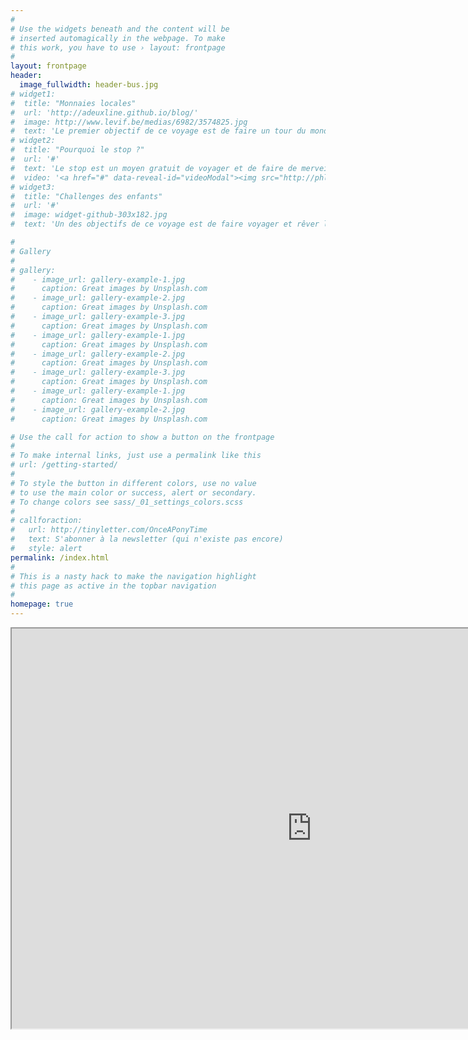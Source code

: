 ```yaml
---
#
# Use the widgets beneath and the content will be
# inserted automagically in the webpage. To make
# this work, you have to use › layout: frontpage
#
layout: frontpage
header:
  image_fullwidth: header-bus.jpg
# widget1:
#  title: "Monnaies locales"
#  url: 'http://adeuxline.github.io/blog/'
#  image: http://www.levif.be/medias/6982/3574825.jpg
#  text: 'Le premier objectif de ce voyage est de faire un tour du monde des monnaies alternatives.'
# widget2:
#  title: "Pourquoi le stop ?"
#  url: '#'
#  text: 'Le stop est un moyen gratuit de voyager et de faire de merveilleuses rencontres.'
#  video: '<a href="#" data-reveal-id="videoModal"><img src="http://phlow.github.io/feeling-responsive/images/start-video-feeling-responsive-302x182.jpg" width="302" height="182" alt=""/></a>'
# widget3:
#  title: "Challenges des enfants"
#  url: '#'
#  image: widget-github-303x182.jpg
#  text: 'Un des objectifs de ce voyage est de faire voyager et rêver les enfants hospitalisés.'

#
# Gallery
#
# gallery:
#    - image_url: gallery-example-1.jpg
#      caption: Great images by Unsplash.com
#    - image_url: gallery-example-2.jpg
#      caption: Great images by Unsplash.com
#    - image_url: gallery-example-3.jpg
#      caption: Great images by Unsplash.com
#    - image_url: gallery-example-1.jpg
#      caption: Great images by Unsplash.com
#    - image_url: gallery-example-2.jpg
#      caption: Great images by Unsplash.com
#    - image_url: gallery-example-3.jpg
#      caption: Great images by Unsplash.com
#    - image_url: gallery-example-1.jpg
#      caption: Great images by Unsplash.com
#    - image_url: gallery-example-2.jpg
#      caption: Great images by Unsplash.com

# Use the call for action to show a button on the frontpage
#
# To make internal links, just use a permalink like this
# url: /getting-started/
#
# To style the button in different colors, use no value
# to use the main color or success, alert or secondary.
# To change colors see sass/_01_settings_colors.scss
#
# callforaction:
#   url: http://tinyletter.com/OnceAPonyTime
#   text: S'abonner à la newsletter (qui n'existe pas encore)
#   style: alert
permalink: /index.html
#
# This is a nasty hack to make the navigation highlight
# this page as active in the topbar navigation
#
homepage: true
---
```


<iframe src="https://www.google.com/maps/d/embed?mid=1skHHzBmdLP9NezA3nv35GBj3tGg&hl=fr" width="960" height="640"></iframe>
